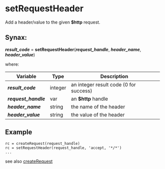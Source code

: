# setRequestHeader

Add a header/value to the given **$http** request.

## Synax:

***result_code*** = **setRequestHeader**(***request_handle***, ***header_name***, ***header_value***)

where:

| Variable | Type | Description |
|--|--|--|
***result_code*** | integer |an integer result code (0 for success)
***request_handle*** | var | an **$http** handle
***header_name*** | string |the name of the header
***header_value*** | string |the value of the header

## Example
```
rc = createRequest(request_handle)
rc = setRequestHeader(request_handle, 'accept, '*/*')
...
```

see also [createRequest](../createRequest/#heading)
